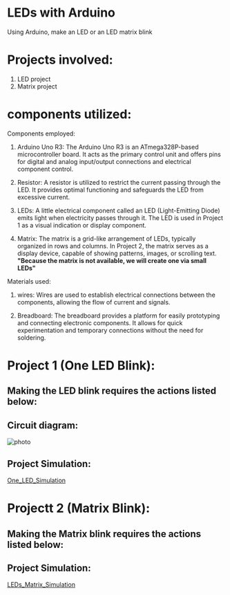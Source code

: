 # LEDs with Arduino
Using Arduino, make an LED or an LED matrix blink
# Projects involved:
   1. LED project
   2. Matrix project
# components utilized:
   Components employed: 
   
  1. Arduino Uno R3: 
     The Arduino Uno R3 is an ATmega328P-based microcontroller board. It acts as the primary control unit and offers pins for digital and analog input/output connections and electrical component control.
     
  2. Resistor:
     A resistor is utilized to restrict the current passing through the LED. It provides optimal functioning and safeguards the LED from excessive current.

  3. LEDs:
     A little electrical component called an LED (Light-Emitting Diode) emits light when electricity passes through it. The LED is used in Project 1 as a visual indication or display component.
  4. Matrix:
     The matrix is a grid-like arrangement of LEDs, typically organized in rows and columns. In Project 2, the matrix serves as a display device, capable of showing patterns, images, or scrolling text. 
   **"Because the matrix is ​​not available, we will create one via small LEDs"**

   Materials used:
   1. wires:
     Wires are used to establish electrical connections between the components, allowing the flow of current and signals.
     
  2. Breadboard:
     The breadboard provides a platform for easily prototyping and connecting electronic components. It allows for quick experimentation and temporary connections without the need for soldering.

     
# Project 1 (One LED Blink):

## Making the LED blink requires the actions listed below:

## Circuit diagram:

 ![photo]()
## Project Simulation:

   [One_LED_Simulation](https://www.tinkercad.com/things/9RqAp2i8Kv1)

# Projectt 2 (Matrix Blink):

## Making the Matrix blink requires the actions listed below:

## Project Simulation:

   [LEDs_Matrix_Simulation](https://www.tinkercad.com/things/gbCONzobMt5)
